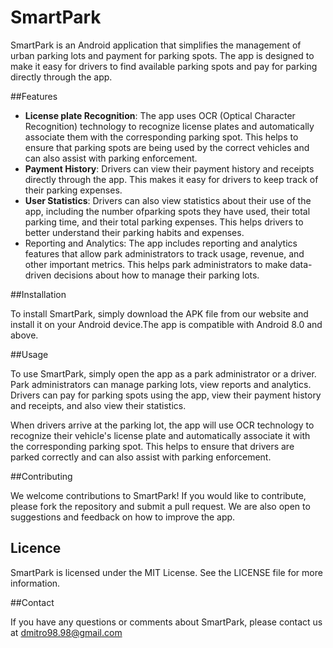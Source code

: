 # SmartPark

SmartPark is an Android application that simplifies the management of urban parking lots and payment for parking spots. 
The app is designed to make it easy for drivers to find available parking spots and pay for parking directly through the app.

##Features

- **License plate Recognition**: The app uses OCR (Optical Character Recognition) technology to recognize license plates and automatically associate them with the corresponding parking spot. This helps to ensure that parking spots are being used by the correct vehicles and can also assist with parking enforcement.
- **Payment History**: Drivers can view their payment history and receipts directly through the app. This makes it easy for drivers to keep track of their parking expenses.
- **User Statistics**: Drivers can also view statistics about their use of the app, including the number ofparking spots they have used, their total parking time, and their total parking expenses. This helps drivers to better understand their parking habits and expenses.
- Reporting and Analytics: The app includes reporting and analytics features that allow park administrators to track usage, revenue, and other important metrics. This helps park administrators to make data-driven decisions about how to manage their parking lots.

##Installation

To install SmartPark, simply download the APK file from our website and install it on your Android device.The app is compatible with Android 8.0 and above.

##Usage

To use SmartPark, simply open the app as a park administrator or a driver. Park administrators can manage parking lots, view reports and analytics. Drivers can pay for parking spots using the app, view their payment history and receipts, and also view their statistics.

When drivers arrive at the parking lot, the app will use OCR technology to recognize their vehicle's license plate and automatically associate it with the corresponding parking spot. This helps to ensure that drivers are parked correctly and can also assist with parking enforcement.

##Contributing

We welcome contributions to SmartPark! If you would like to contribute, please fork the repository and submit a pull request. We are also open to suggestions and feedback on how to improve the app.

## Licence

SmartPark is licensed under the MIT License. See the LICENSE file for more information.

##Contact

If you have any questions or comments about SmartPark, please contact us at [dmitro98.98@gmail.com](mailto:dmitro98.98@gmail.com)
